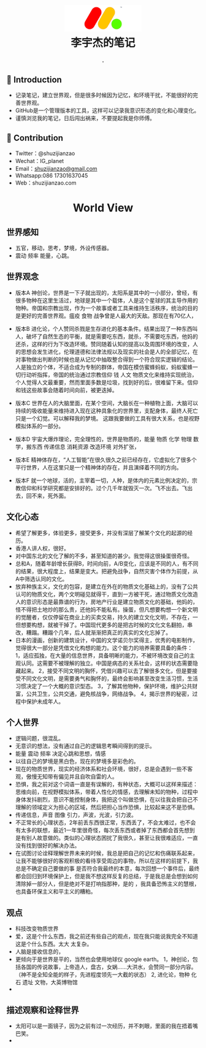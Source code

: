  <h1  align="center"> 
  <br>
  <a href="https://github.com/shuzijianzao/Spiral3D/blob/master/Picture/SHUZIJIANZAO"><img src="https://github.com/shuzijianzao/Spiral3D/blob/master/Picture/SHUZIJIANZAO.png" alt="SHUZIJIANZAO" width="200"></a>
  <br>
  李宇杰的笔记
  <br>
</h1>

<h4 align="center"><a href="http://shuzijianzao.com" target="_blank"></a>.</h4>

## 🚀 Introduction
- 记录笔记，建立世界观，但是很多时候因为记忆，和环境干扰，不能很好的完善世界观。
- GitHub是一个管理版本的工具，这样可以记录我意识形态的变化和心理变化。
- 谨慎浏览我的笔记，日后闯出祸来，不要提起我是你师傅。

## 👬 Contribution

- Twitter：@shuzijianzao
- Wechat：IG_planet
- Email：shuzijianzao@gmail.com
- Whatsapp:086 17301637045
- Web：shuzijianzao.com

 <h1  align="center"> 
   World View
  <br>
</h1>

## 世界感知
- 五官，移动，思考，梦境，外设传感器。
- 震动 频率 能量，心跳。

## 世界观念
- 版本A
   神创论，世界是一下子就出现的，太阳系是其中的一小部分，曾经，有很多物种在这里生活过，地球是其中一个载体，人是这个星球的其主导作用的物种。帝国和宗教出现，作为一个故事或者工具来维持生活秩序，统治的目的是更好的完善世界观。瘟疫 食物 战争曾是人最大的天敌。那现在有70亿人，

- 版本B
   进化论，个人赞同杀戮是生存进化的基本条件。结果出现了一种东西叫人，破坏了自然生态的平衡，就是需要吃东西，就杀，不需要吃东西，他妈的还杀，这样的行为下改造环境。赞同随着认知的提高以及周围环境的改变，人的思想会发生进化，伦理道德和法律法规以及现实的社会是人的全部记忆，在对事物做出判断的时候也是从记忆中抽取整合得到一个符合现实逻辑的结论。人是独立的个体，不适合成为专制的群体，帝国在模仿蜜蜂蚂蚁，蚂蚁蜜蜂一切行动听指挥，帝国的统治通过宗教信仰 钱 人文 物质文化来维持实现统治，个人觉得人文最重要，然而里面多数是垃圾，找到好的后，很难留下来。信仰和钱这些故事会随着时间向前，被更迭掉。 

- 版本C
   世界在人的大脑里面，在某个空间，大脑长在一种植物上面，大脑可以持续的吸收能量来维持进入现在这种具象化的世界里，支配身体，最终人死亡只是一个幻觉。可以解释我的梦境。
   这跟我要做的工具有很大关系，也是视野模拟体系的一部分。

- 版本D
   宇宙大爆炸理论，完全理性的，世界是物质的，能量 物质 化学 物理 数学，搬东西 传递信息 消耗资源 改造环境 对外扩张，
   
- 版本E
   精神体存在，“人工智能”在很久很久之前已经存在，它虚拟化了很多个平行世界，人在这里只是一个精神体的存在，并且演绎着不同的方向。

- 版本F
   就一个地球，活的，主宰着一切，人种，是体内的元素比例决定的，宗教信仰和科学研究都是安排好的。过个几千年就毁灭一次。飞不出去。飞出去，回不来，死外面。

## 文化心态
- 希望了解更多，体验更多，接受更多，并没有深层了解某个文化的起源的经历。
- 香港人讲人权，很好。
- 对中国东北的文化了解的不多，甚至知道的甚少。我觉得这很操蛋很奇怪。
- 总和A，随着年龄增长获得B，时间向前，A/B变化，应该是不同的人，有不同的结果，很大程度上，结果是变大。把避免战争，自然灾害个体作为前提，从A中筛选认同的文化。
- 放弃种族主义，文化的包容，是建立在外在的物质文化基础上的，没有了公共认可的物质文化，两个文明碰见就得干，直到一方被干死，通过物质文化改造人的意识形态是最靠谱的行为，房地产行业是建立物质文化的基础，他妈的，怪不得把土地炒的那么贵，还他妈不能私有。操蛋，但凡想要构想一个新文明的觉醒者，仅仅停留在商业上的买卖交易，持久的建立文化文明，不存在，一但想要构想，就被干掉了。中国现代更多的是把古时候的文化文名翻拍，串改，糟蹋。糟蹋个几年，后人就渐渐把真正的真实的文化忘掉了。
- 日本的漫画，创新的建筑设计，中国的文学诺贝尔奖得主，优秀的电影制作，觉得很大一部分是凭借文化构想的能力。这个能力的培养需要具备的条件：
1，适应孤独，在大量的信息世界，具备明晰的能力，不被环境改变自己的主观认同。这需要不被理解的独立。中国是病态的关系社会，这样的状态需要隐藏起来。
2，接受不同文明的胸怀，凭借兴趣可以去了解很多文化，但是要接受不同文化文明，是需要勇气和胸怀的，最终会影响甚至改变生活习惯，生活习惯决定了一个大概的意识型态。
3，了解其他物种，保护环境，维护公共财富，公共卫生，公共交通，避免核战争，网络战争。
4，揭示世界的秘密，过程中保护未成年人。

## 个人世界
- 逻辑问题，很混乱。
- 无意识的想法，没有通过自己的逻辑思考瞬间得到的提示。
- 能量 震动 频率 决定心跳和思想，情感
- 以往自己的梦境是黑白色，现在的梦境多是彩色的。
- 现在的物质世界，现实的经济体系和社会环境，很好，总是会遇到一些不客观，傲慢无知带有偏见并且自吹自雷的人。
- 恐惧，我之前对这个词语一直是有误解的，有种状态，大概可以这样来描述：思维向前，在视野模拟体系，带着人性化的情感，去理解未知的物种，过程中身体发抖剧烈，意识不能控制身体，我把这个叫做恐惧，在以往我会把自己不理解的领域定义为担心的区域，然后把担心当作恐惧，比较起来这不是恐惧。
- 传递信息，声音 图像 引力，声波，光波，引力波。
- 不正常长的心理状态，2年前丢东西很正常，东西丢了，不会太难过，也不会有太多的联想，最近1一年里很奇怪，每次丢东西或者掉了东西都会首先想到是有别人故意做的。类似的心理状态困扰了我很久，甚至让我很难适应，一直没有找到很好的解决办法。
- 在试图讨论诠释理解世界未来的时候，我总是把自己的记忆和伤痛联系起来，让我不能够很好的客观积极的看待享受周边的事物，所以在这样的前提下，我总是不确定自己要做的事 是否符合我最终的本意，每次回想一个事件后，最终都会回归到环境保护上，但是我不想这样反复的总结，于是我总是会想到如何清除掉一部分人，但是绝对不是打响指那种，是的 ，我具备恐怖主义的慧根，也具备环保主义和平主义的糟粕。

## 观点
- 科技改变物质世界
- 爱，这是个什么东西，我之前还有些自己的观点，现在我只能说我完全不知道这是个什么东西。太大 太复杂。
- 人脑是接收信息的，
- 更倾向于是世界是平的，当然也会使用地球仪 google earth。
1，神创论，包括各国的传说故事，上帝造人，盘古，女娲......大洪水，会赞同一部分内容。（神不是全知全能的样子，先进程度领先一大截的状态）
2, 进化论，物种 化石 遗址 文物，大英博物馆
-
  
## 描述观察和诠释世界
- 太阳可以是一面镜子，因为之前有过一次经历，并不刺眼，里面的我在捂着嘴巴笑。
- 